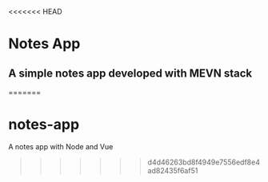 <<<<<<< HEAD
# Notes App

## A simple notes app developed with MEVN stack
=======
# notes-app
A notes app with Node and Vue
>>>>>>> d4d46263bd8f4949e7556edf8e4ad82435f6af51
